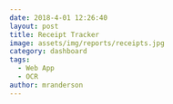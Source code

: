 ```yaml
---
date: 2018-4-01 12:26:40
layout: post
title: Receipt Tracker
image: assets/img/reports/receipts.jpg
category: dashboard
tags:
  - Web App
  - OCR
author: mranderson
---
```







